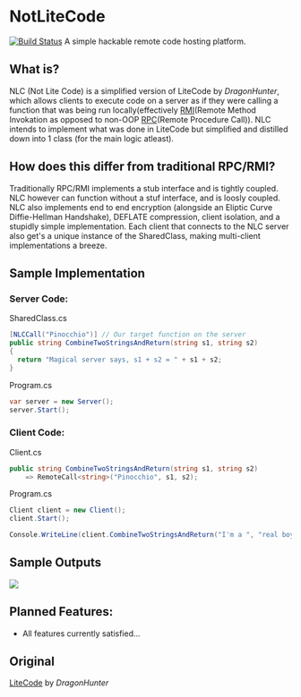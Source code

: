 # NotLiteCode
[![Build Status](https://ci.appveyor.com/api/projects/status/github/ImVexed/notlitecode)](https://ci.appveyor.com/project/ImVexed/notlitecode)
A simple hackable remote code hosting platform.

## What is?
NLC (Not Lite Code) is a simplified version of LiteCode by *DragonHunter*, which allows clients to execute code on a server as if they were calling a function that was being run locally(effectively [RMI](https://en.wikipedia.org/wiki/Distributed_object_communication)(Remote Method Invokation as opposed to non-OOP [RPC](https://en.wikipedia.org/wiki/Remote_procedure_call)(Remote Procedure Call)).
NLC intends to implement what was done in LiteCode but simplified and distilled down into 1 class (for the main logic atleast). 

## How does this differ from traditional RPC/RMI?
Traditionally RPC/RMI implements a stub interface and is tightly coupled. NLC however can function without a stuf interface, and is loosly coupled. NLC also implements end to end encryption (alongside an Eliptic Curve Diffie-Hellman Handshake), DEFLATE compression, client isolation, and a stupidly simple implementation.  Each client that connects to the NLC server also get's a unique instance of the SharedClass, making multi-client implementations a breeze.

## Sample Implementation
### Server Code:
SharedClass.cs
```C#
[NLCCall("Pinocchio")] // Our target function on the server
public string CombineTwoStringsAndReturn(string s1, string s2)
{
  return "Magical server says, s1 + s2 = " + s1 + s2;
}
```
Program.cs
```C#
var server = new Server();
server.Start();
```
### Client Code:
Client.cs
```C#
public string CombineTwoStringsAndReturn(string s1, string s2)
    => RemoteCall<string>("Pinocchio", s1, s2);
```
Program.cs
```C#
Client client = new Client();
client.Start();

Console.WriteLine(client.CombineTwoStringsAndReturn("I'm a ", "real boy!")); // Returns "Magical server says, s1+ s2 = I'm a real boy!"
```
## Sample Outputs
<img src="http://image.prntscr.com/image/3dabba40de9643e18c2362a1e0e6f9d3.png" align="center" />
 
## Planned Features:
 - All features currently satisfied...
 
## Original
[LiteCode](https://github.com/AnguisCaptor/LiteCode) by *DragonHunter*
